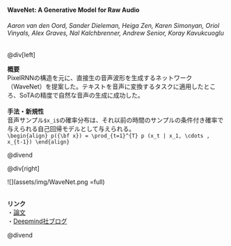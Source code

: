 #### WaveNet: A Generative Model for Raw Audio
###### Aaron van den Oord, Sander Dieleman, Heiga Zen, Karen Simonyan, Oriol Vinyals, Alex Graves, Nal Kalchbrenner, Andrew Senior, Koray Kavukcuoglu

@div[left]

__概要__<br>
PixelRNNの構造を元に、直接生の音声波形を生成するネットワーク（WaveNet）を提案した。テキストを音声に変換するタスクに適用したところ、SoTAの精度で自然な音声の生成に成功した。<br>
<br>
__手法・新規性__<br>
音声サンプル`$x_i$`の確率分布は、それ以前の時間のサンプルの条件付き確率で与えられる自己回帰モデルとして与えられる。<br>
`\begin{align} p({\bf x}) = \prod_{t=1}^{T} p (x_t | x_1, \cdots , x_{t-1}) \end{align}`


@divend

@div[right]

![](assets/img/WaveNet.png =full)<br>
<br>

__リンク__<br>
・[論文](https://arxiv.org/pdf/1609.03499.pdf)<br>
・[Deepmind社ブログ](https://deepmind.com/blog/wavenet-generative-model-raw-audio/)<br>

@divend